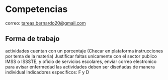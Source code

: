 # Competencias
correo: tareas.bernardo20@gmail.com
## Forma de trabajo
actividades cuentan con un porcentaje (Checar en plataforma instrucciones por tema de la materia)
Justificar faltas unicamente con el sector publico IMSS o ISSSTE, y oficio de servicios escolares, enviar correo electronico para avisar enfermedad
las actividades deben ser diseñadas de manera individual
Indicadores especificos: F y D